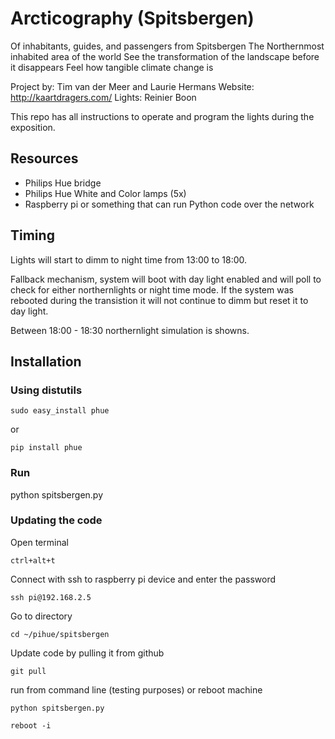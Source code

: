 # Arcticography (Spitsbergen)

Of inhabitants, guides, and passengers from Spitsbergen The Northernmost inhabited area of the world See the transformation of the landscape before it disappears Feel how tangible climate change is

Project by: Tim van der Meer and Laurie Hermans
Website: http://kaartdragers.com/
Lights: Reinier Boon

This repo has all instructions to operate and program the lights during the exposition. 

## Resources

- Philips Hue bridge
- Philips Hue White and Color lamps (5x)
- Raspberry pi or something that can run Python code over the network

## Timing

Lights will start to dimm to night time from 13:00 to 18:00.

Fallback mechanism, system will boot with day light enabled and will poll to check for either northernlights or night time mode. If the system was rebooted during the transistion it will not continue to dimm but reset it to day light.

Between 18:00 - 18:30 northernlight simulation is showns.


## Installation

### Using distutils

```
sudo easy_install phue
```
or
```
pip install phue
```

### Run

python spitsbergen.py

### Updating the code

Open terminal 
```
ctrl+alt+t
```

Connect with ssh to raspberry pi device and enter the password
```
ssh pi@192.168.2.5
```

Go to directory
```
cd ~/pihue/spitsbergen
```

Update code by pulling it from github
```
git pull
```

run from command line (testing purposes) or reboot machine
```
python spitsbergen.py
```
```
reboot -i
```
